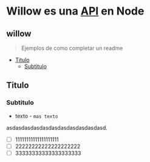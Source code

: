 # Willow es una [API](https://github.com/JoanGuerreiroMurta/willow/tree/develop) en Node 

## willow

> Ejemplos de como completar un readme
- [Titulo](#titulo)
  - [Subtitulo](#subtitulo)









































## Titulo
### Subtitulo
* texto - `mas texto`

asdasdasdasdasdasdasdasdasdasdasd.
- [ ] 11111111111111111111
- [ ] 22222222222222222222
- [ ] 33333333333333333333